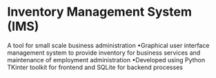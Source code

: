 # Inventory Management System (IMS)                  
A tool for small scale business administration
•Graphical user interface management 
system to provide inventory for business 
services and maintenance of employment 
administration
•Developed using Python TKinter toolkit for 
frontend and SQLite for backend 
processes
